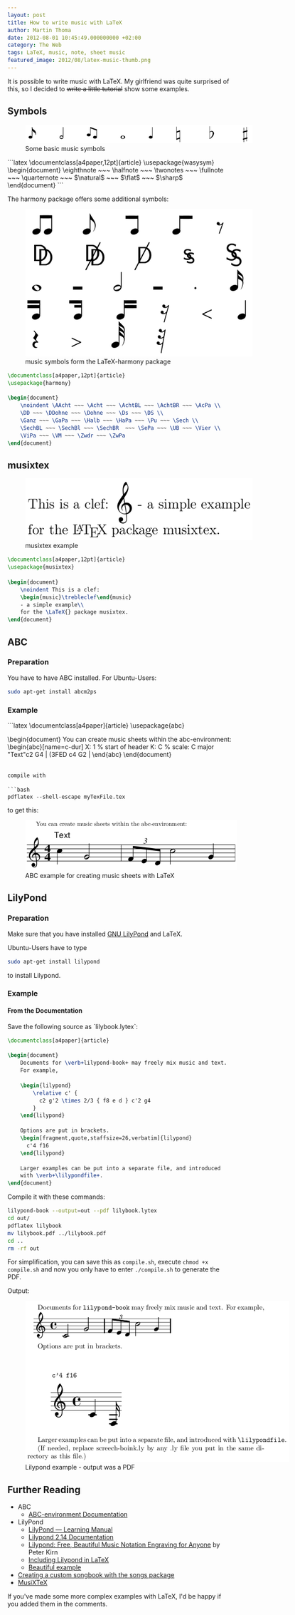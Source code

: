 ```yaml
---
layout: post
title: How to write music with LaTeX
author: Martin Thoma
date: 2012-08-01 10:45:49.000000000 +02:00
category: The Web
tags: LaTeX, music, note, sheet music
featured_image: 2012/08/latex-music-thumb.png
---
```

It is possible to write music with LaTeX. My girlfriend was quite surprised of this, so I decided to <del datetime="2012-08-01T08:01:06+00:00">write a little tutorial</del> show some examples. 

<h2>Symbols</h2>
<figure class="aligncenter">
            <a href="../images/2012/08/music-notes.png"><img src="../images/2012/08/music-notes.png" alt="Some basic music symbols" style="max-width:512px;max-height:42px" class="size-full wp-image-37171"/></a>
            <figcaption class="text-center">Some basic music symbols</figcaption>
        </figure>
```latex
\documentclass[a4paper,12pt]{article}
\usepackage{wasysym}
\begin{document}
\eighthnote ~~~ \halfnote ~~~ \twonotes ~~~ \fullnote ~~~ 
\quarternote ~~~ $\natural$ ~~~ $\flat$ ~~~ $\sharp$
\end{document}
```

The harmony package offers some additional symbols:
<figure class="aligncenter">
            <a href="../images/2012/08/latex-music-harmony.png"><img src="../images/2012/08/latex-music-harmony.png" alt="music symbols form the LaTeX-harmony package" style="max-width:512px;max-height:331px" class="size-full wp-image-37181"/></a>
            <figcaption class="text-center">music symbols form the LaTeX-harmony package</figcaption>
        </figure>

```latex
\documentclass[a4paper,12pt]{article}
\usepackage{harmony}

\begin{document}
    \noindent \AAcht ~~~ \Acht ~~~ \AchtBL ~~~ \AchtBR ~~~ \AcPa \\
    \DD ~~~ \DDohne ~~~ \Dohne ~~~ \Ds ~~~ \DS \\
    \Ganz ~~~ \GaPa ~~~ \Halb ~~~ \HaPa ~~~ \Pu ~~~ \Sech \\
    \SechBL ~~~ \SechBl ~~~ \SechBR  ~~~ \SePa ~~~ \UB ~~~ \Vier \\
    \ViPa ~~~ \VM ~~~ \Zwdr ~~~ \ZwPa
\end{document}
```

<h2>musixtex</h2>
<figure class="aligncenter">
            <a href="../images/2012/08/latex-musixtex.png"><img src="../images/2012/08/latex-musixtex.png" alt="musixtex example" style="max-width:512px;max-height:139px" class="size-full wp-image-37221"/></a>
            <figcaption class="text-center">musixtex example</figcaption>
        </figure>

```latex
\documentclass[a4paper,12pt]{article}
\usepackage{musixtex}

\begin{document}
    \noindent This is a clef:
    \begin{music}\trebleclef\end{music}
    - a simple example\\
    for the \LaTeX{} package musixtex.
\end{document}
```

<h2>ABC</h2>
<h3>Preparation</h3>
You have to have ABC installed. For Ubuntu-Users:

```bash
sudo apt-get install abcm2ps
```

<h3>Example</h3>
```latex
\documentclass[a4paper]{article}
\usepackage{abc}

\begin{document}
    You can create music sheets within the abc-environment:
    \begin{abc}[name=c-dur]
        X: 1 % start of header
        K: C % scale: C major
        "Text"c2 G4 | (3FED c4 G2 |
    \end{abc}
\end{document}
```

compile with

```bash
pdflatex --shell-escape myTexFile.tex
```

to get this:
<figure class="aligncenter">
            <a href="../images/2012/07/abc-example.png"><img src="../images/2012/07/abc-example.png" alt="ABC example for creating music sheets with LaTeX" style="max-width:477px;max-height:113px" class="size-full wp-image-33701"/></a>
            <figcaption class="text-center">ABC example for creating music sheets with LaTeX</figcaption>
        </figure>


<h2>LilyPond</h2>
<h3>Preparation</h3>
Make sure that you have installed <a href="http://en.wikipedia.org/wiki/GNU_LilyPond">GNU LilyPond</a> and LaTeX. 

Ubuntu-Users have to type

```bash
sudo apt-get install lilypond
```

to install Lilypond.

<h3>Example</h3>
<h4>From the Documentation</h4>
Save the following source as `lilybook.lytex`:

```latex
\documentclass[a4paper]{article}

\begin{document}
    Documents for \verb+lilypond-book+ may freely mix music and text.
    For example,

    \begin{lilypond}
        \relative c' {
          c2 g'2 \times 2/3 { f8 e d } c'2 g4
        }
    \end{lilypond}

    Options are put in brackets.
    \begin[fragment,quote,staffsize=26,verbatim]{lilypond}
      c'4 f16
    \end{lilypond}

    Larger examples can be put into a separate file, and introduced 
    with \verb+\lilypondfile+.
\end{document}
```

Compile it with these commands:

```bash
lilypond-book --output=out --pdf lilybook.lytex
cd out/
pdflatex lilybook
mv lilybook.pdf ../lilybook.pdf
cd ..
rm -rf out
```

For simplification, you can save this as <code>compile.sh</code>, execute <code>chmod +x compile.sh</code> and now you only have to enter <code>./compile.sh</code> to generate the PDF.

Output:
<figure class="aligncenter">
            <a href="../images/2012/07/lilypond-example.png"><img src="../images/2012/07/lilypond-example.png" alt="Lilypond example - output was a PDF" style="max-width:594px;max-height:362px" class="size-full wp-image-33661"/></a>
            <figcaption class="text-center">Lilypond example - output was a PDF</figcaption>
        </figure>

<h2>Further Reading</h2>
<ul>
<li>ABC
<ul>
  <li><a href="http://www.tug.org/texlive/Contents/live/texmf-dist/doc/latex/abc/abc.pdf">ABC-environment Documentation</a></li>
</ul>
</li>
<li>LilyPond 
<ul>
  <li><a href="http://lilypond.org/doc/v2.14/Documentation/learning/index#top">LilyPond &mdash; Learning Manual</a></li>
  <li><a href="http://lilypond.org/doc/v2.14/Documentation/essay.pdf">Lilypond 2.14 Documentation</a></li>
  <li><a href="http://createdigitalmusic.com/2010/05/lilypond-free-beautiful-music-notation-engraving-for-anyone/">Lilypond: Free, Beautiful Music Notation Engraving for Anyone</a> by Peter Kirn</li>
  <li><a href="http://stackoverflow.com/q/10152486/562769">Including Lilypond in LaTeX</a></li>
  <li><a href="http://tex.stackexchange.com/a/69804/5645">Beautiful example</a></li>
</ul>
</li>
<li><a href="http://tex.stackexchange.com/questions/19813/creating-a-custom-songbook-with-the-songs-package">Creating a custom songbook with the songs package</a></li>
<li><a href="http://homepage2.nifty.com/tonomu/score/musixtex/musixtexe.html">MusiXTeX</a></li>
</ul>


If you've made some more complex examples with LaTeX, I'd be happy if you added them in the comments.
